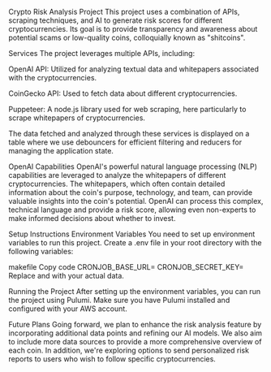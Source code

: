 Crypto Risk Analysis Project
This project uses a combination of APIs, scraping techniques, and AI to generate risk scores for different cryptocurrencies. Its goal is to provide transparency and awareness about potential scams or low-quality coins, colloquially known as "shitcoins".

Services
The project leverages multiple APIs, including:

OpenAI API: Utilized for analyzing textual data and whitepapers associated with the cryptocurrencies.

CoinGecko API: Used to fetch data about different cryptocurrencies.

Puppeteer: A node.js library used for web scraping, here particularly to scrape whitepapers of cryptocurrencies.

The data fetched and analyzed through these services is displayed on a table where we use debouncers for efficient filtering and reducers for managing the application state.

OpenAI Capabilities
OpenAI's powerful natural language processing (NLP) capabilities are leveraged to analyze the whitepapers of different cryptocurrencies. The whitepapers, which often contain detailed information about the coin's purpose, technology, and team, can provide valuable insights into the coin's potential. OpenAI can process this complex, technical language and provide a risk score, allowing even non-experts to make informed decisions about whether to invest.

Setup Instructions
Environment Variables
You need to set up environment variables to run this project. Create a .env file in your root directory with the following variables:

makefile
Copy code
CRONJOB_BASE_URL=<your-base-url>
CRONJOB_SECRET_KEY=<your-secret-key>
Replace <your-base-url> and <your-secret-key> with your actual data.

Running the Project
After setting up the environment variables, you can run the project using Pulumi. Make sure you have Pulumi installed and configured with your AWS account.

Future Plans
Going forward, we plan to enhance the risk analysis feature by incorporating additional data points and refining our AI models. We also aim to include more data sources to provide a more comprehensive overview of each coin. In addition, we're exploring options to send personalized risk reports to users who wish to follow specific cryptocurrencies.